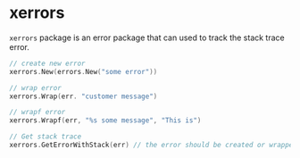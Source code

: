 # xerrors

`xerrors` package is an error package that can used to track the stack trace error.

```go
// create new error
xerrors.New(errors.New("some error"))

// wrap error
xerrors.Wrap(err. "customer message")

// wrapf error
xerrors.Wrapf(err, "%s some message", "This is")

// Get stack trace
xerrors.GetErrorWithStack(err) // the error should be created or wrapped by xerrors
```
